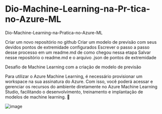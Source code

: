 # Dio-Machine-Learning-na-Pr-tica-no-Azure-ML
Dio-Machine-Learning-na-Pratica-no-Azure-ML

Criar um novo repositório no github
Criar um modelo de previsão com seus devidos pontos de extremidade configurados
Escrever o passo a passo desse processo em um readme.md de como chegou nessa etapa
Salvar nesse repositório o readme.md e o arquivo .json de pontos de extremidade

Desafio de Machine Learning com a criação de modelo de previsão

Para utilizar o Azure Machine Learning, é necessário provisionar um workspace na sua assinatura do Azure. Com isso, você poderá acessar e gerenciar os recursos do ambiente diretamente no Azure Machine Learning Studio, facilitando o desenvolvimento, treinamento e implantação de modelos de machine learning. 🚀

![image](https://github.com/user-attachments/assets/704001ce-40c1-4cb1-aaf8-ee448f12abbd)

